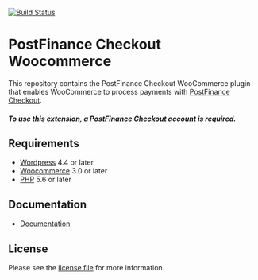 [![Build Status](https://travis-ci.org/pfpayments/woocommerce.svg?branch=master)](https://travis-ci.org/pfpayments/woocommerce)

# PostFinance Checkout Woocommerce
This repository contains the PostFinance Checkout WooCommerce plugin that enables WooCommerce to process payments with [PostFinance Checkout](https://www.postfinance.ch).

##### To use this extension, a [PostFinance Checkout](https://www.postfinance.ch) account is required.

## Requirements

* [Wordpress](https://wordpress.org/) 4.4 or later
* [Woocommerce](https://woocommerce.com/) 3.0 or later
* [PHP](http://php.net/) 5.6 or later

## Documentation

* [Documentation](https://plugin-documentation.postfinance-checkout.ch/pfpayments/woocommerce/1.1.15/docs/en/documentation.html)

## License

Please see the [license file](https://github.com/pfpayments/woocommerce/blob/1.1.15/LICENSE) for more information.




